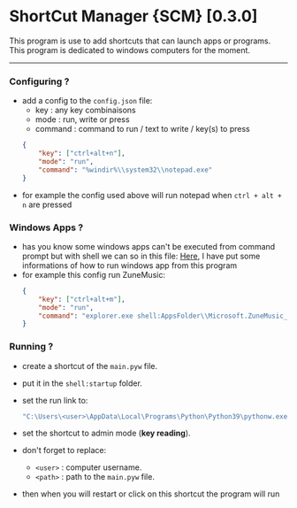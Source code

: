 # ShortCut Manager {SCM} [0.3.0]

This program is use to add shortcuts that can launch apps or programs.
This program is dedicated to windows computers for the moment.

------


### Configuring ?

- add a config to the `config.json` file:
	* key		: any key combinaisons
	* mode		: run, write or press
	* command	: command to run / text to write / key(s) to press
	```json
	{
		"key": ["ctrl+alt+n"],	
		"mode": "run",
		"command": "%windir%\\system32\\notepad.exe"
	}
	```
- for example the config used above will run notepad when `ctrl + alt + n` are pressed


### Windows Apps ?

- has you know some windows apps can't be executed from command prompt but with shell we can so in this file: [Here](./get_winapp_startcode.txt), I have put some informations of how to run windows app from this program
- for example this config run ZuneMusic:
	```json
	{
		"key": ["ctrl+alt+m"],
		"mode": "run",
		"command": "explorer.exe shell:AppsFolder\\Microsoft.ZuneMusic_8wekyb3d8bbwe!Microsoft.ZuneMusic"
	}
	```

### Running ?

- create a shortcut of the `main.pyw` file.
- put it in the `shell:startup` folder.

- set the run link to:
	```cmd
	"C:\Users\<user>\AppData\Local\Programs\Python\Python39\pythonw.exe" "C:\Users\<user>\<path>\main.pyw"
	```
- set the shortcut to admin mode (**key reading**).
- don't forget to replace:
	* `<user>` : computer username.
	* `<path>` : path to the `main.pyw` file.
- then when you will restart or click on this shortcut the program will run
